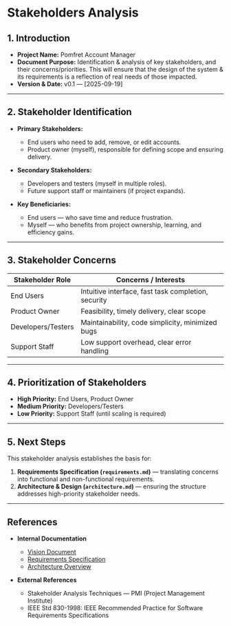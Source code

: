 # Stakeholders Analysis

## 1. Introduction
- **Project Name:** Pomfret Account Manager  
- **Document Purpose:** Identification & analysis of key stakeholders, and their concerns/priorities.
  This will ensure that the design of the system & its requirements is a reflection of real needs of those impacted.
- **Version & Date:** v0.1 — [2025-09-19]  

---

## 2. Stakeholder Identification
- **Primary Stakeholders:**  
  - End users who need to add, remove, or edit accounts.  
  - Product owner (myself), responsible for defining scope and ensuring delivery.  

- **Secondary Stakeholders:**  
  - Developers and testers (myself in multiple roles).  
  - Future support staff or maintainers (if project expands).  

- **Key Beneficiaries:**  
  - End users — who save time and reduce frustration.  
  - Myself — who benefits from project ownership, learning, and efficiency gains.  

---

## 3. Stakeholder Concerns
| Stakeholder Role | Concerns / Interests                                     |
|------------------|----------------------------------------------------------|
| End Users        | Intuitive interface, fast task completion, security       |
| Product Owner    | Feasibility, timely delivery, clear scope                 |
| Developers/Testers | Maintainability, code simplicity, minimized bugs        |
| Support Staff    | Low support overhead, clear error handling                |

---

## 4. Prioritization of Stakeholders
- **High Priority:** End Users, Product Owner  
- **Medium Priority:** Developers/Testers  
- **Low Priority:** Support Staff (until scaling is required)  

---

## 5. Next Steps
This stakeholder analysis establishes the basis for:  
1. **Requirements Specification (`requirements.md`)** — translating concerns into functional and non-functional requirements.  
2. **Architecture & Design (`architecture.md`)** — ensuring the structure addresses high-priority stakeholder needs.  

---

## References
- **Internal Documentation**  
  - [Vision Document](./vision.md)  
  - [Requirements Specification](./requirements.md)  
  - [Architecture Overview](./architecture.md)  

- **External References**  
  - Stakeholder Analysis Techniques — PMI (Project Management Institute)  
  - IEEE Std 830-1998: IEEE Recommended Practice for Software Requirements Specifications  
